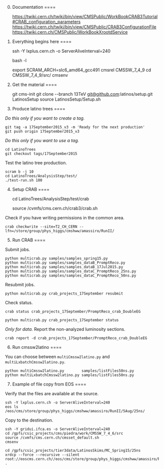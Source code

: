 0. Documentation
====

    https://twiki.cern.ch/twiki/bin/view/CMSPublic/WorkBookCRAB3Tutorial#CRAB_configuration_parameters
    https://twiki.cern.ch/twiki/bin/view/CMSPublic/CRAB3ConfigurationFile
    https://twiki.cern.ch/CMSPublic/WorkBookXrootdService


1. Everything begins here
====

    ssh -Y lxplus.cern.ch -o ServerAliveInterval=240

    bash -l

    export SCRAM_ARCH=slc6_amd64_gcc491
    cmsrel CMSSW_7_4_9
    cd CMSSW_7_4_9/src/
    cmsenv


2. Get the material
====

    git cms-init
    git clone --branch 13TeV git@github.com:latinos/setup.git LatinosSetup
    source LatinosSetup/Setup.sh


3. Produce latino trees
====

*Do this only if you want to create a tag.*

    git tag -a 17September2015_v3 -m 'Ready for the next production'
    git push origin 17September2015_v3

*Do this only if you want to use a tag.*

    cd LatinoTrees
    git checkout tags/17September2015

Test the latino tree production.

    scram b -j 10
    cd LatinoTrees/AnalysisStep/test/
    ./test-run.sh 100


4. Setup CRAB
====

    cd LatinoTrees/AnalysisStep/test/crab

    source /cvmfs/cms.cern.ch/crab3/crab.sh

Check if you have writing permissions in the common area.

    crab checkwrite --site=T2_CH_CERN --lfn=/store/group/phys_higgs/cmshww/amassiro/RunII/


5. Run CRAB
====

Submit jobs.

    python multicrab.py samples/samples_spring15.py
    python multicrab.py samples/samples_dataB_PromptReco.py
    python multicrab.py samples/samples_dataB_17Jul2015.py
    python multicrab.py samples/samples_dataC_PromptReco_25ns.py
    python multicrab.py samples/samples_dataC_PromptReco_50ns.py

Resubmit jobs.

    python multicrab.py crab_projects_17September resubmit

Check status.
    
    crab status crab_projects_17September/PromptReco_crab_DoubleEG

    python multicrab.py crab_projects_17September status

*Only for data.* Report the non-analyzed luminosity sections.

    crab report -d crab_projects_17September/PromptReco_crab_DoubleEG


6. Run cmssw2latino
====

You can choose between `multiCmssw2latino.py` and `multiLxbatchCmssw2latino.py`.
    
    python multiCmssw2latino.py        samples/listFiles50ns.py
    python multiLxbatchCmssw2latino.py samples/listFiles50ns.py


7. Example of file copy from EOS
====

Verify that the files are available at the source.

    ssh -Y lxplus.cern.ch -o ServerAliveInterval=240
    eos ls /eos/cms/store/group/phys_higgs/cmshww/amassiro/RunII/5Aug/25ns/

Copy to the destination.

    ssh -Y gridui.ifca.es -o ServerAliveInterval=240
    cd /gpfs/csic_projects/cms/piedra/work/CMSSW_7_4_6/src
    source /cvmfs/cms.cern.ch/cmsset_default.sh
    cmsenv

    cd /gpfs/csic_projects/tier3data/LatinosSkims/MC_Spring15/25ns
    xrdcp --force --recursive --silent root://eoscms.cern.ch//eos/cms/store/group/phys_higgs/cmshww/amassiro/RunII/5Aug/25ns .

